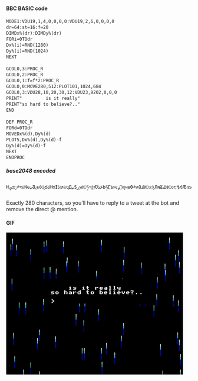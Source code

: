 #### BBC BASIC code

```BASIC
MODE1:VDU19,1,4,0,0,0,0:VDU19,2,6,0,0,0,0
dr=64:st=16:f=20
DIMDx%(dr):DIMDy%(dr)
FORi=0TOdr
Dx%(i)=RND(1280)
Dy%(i)=RND(1024)
NEXT

GCOL0,3:PROC_R
GCOL0,2:PROC_R
GCOL0,1:f=f*2:PROC_R
GCOL0,0:MOVE280,512:PLOT101,1024,684
GCOL0,3:VDU28,10,20,30,12:VDU23,8202,0,0,0
PRINT"         is it really"
PRINT"so hard to believe?.."
END

DEF PROC_R
FORd=0TOdr
MOVEDx%(d),Dy%(d)
PLOT5,Dx%(d),Dy%(d)-f
Dy%(d)=Dy%(d)-f
NEXT
ENDPROC
```

##### base2048 encoded

```
Нࡐಹݬ༲ষଛΝеپƋٯసɊదكНಠƗןڈɚଛqДپSڕwѤཏಇѯবƱڅڏЬཏӶƄচєࡤߩॡधӕѲ༫ʌԚࡈѤਯӼЛɴՃٽࡈѤο੮ӋనԘദऽൽਓΤњߡҺ۱gҊ३ƜςສಥڅXɪਯӿЛڴऋڀڊɊ೦ن٣छࢴٱƨɚଛԂ༬ဏࠀڅȤݖతࡇѯУרնͼއ߁ҰНथѨٯసʅଛԀДٿԪڕଉɞథΝНߣࢻןڎɪοΥЛРƋڥଈখෂࡇДپࢲןЬɊ౬Ԃ໐थಮܤͲɢଛqДپSڅҾނࡡeʛGđҨOкೞƜݟaঘశಉҊࡗӷоࡒԌร༪еࡄԬʝਨಕ౬גкॴೠҟܬࡡȽȵɝߘӷњࡍԉฒནm౭ΡจʩԩܧԁmಛuປͽœՏҺॷǥΖμʤҺڕȤݾഹࡡݿσɢե౨Ҋ३ƗςۍࠀڕͲʫฑ੦ړԗՑ༬էФਸૐƄथಸආਦɪౙ1
```

Exactly 280 characters, so you'll have to reply to a tweet at the bot and remove the direct @ mention.

#### GIF

![is it really so hard to believe?..](so-hard-to-believe.gif)

